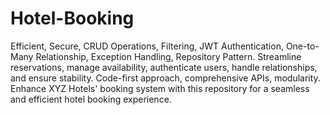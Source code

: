 # Hotel-Booking

Efficient, Secure, CRUD Operations, Filtering, JWT Authentication, One-to-Many Relationship, Exception Handling, Repository Pattern. Streamline reservations, manage availability, authenticate users, handle relationships, and ensure stability. Code-first approach, comprehensive APIs, modularity. Enhance XYZ Hotels' booking system with this repository for a seamless and efficient hotel booking experience.
